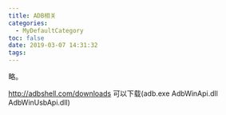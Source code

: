 ```yaml
---
title: ADB相关
categories:
  - MyDefaultCategory
toc: false
date: 2019-03-07 14:31:32
tags:
---
```

略。
<!-- more -->

http://adbshell.com/downloads  可以下载(adb.exe AdbWinApi.dll AdbWinUsbApi.dll)
